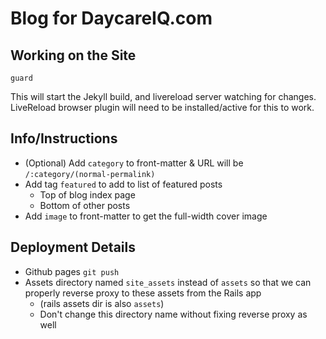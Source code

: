 Blog for DaycareIQ.com
======================

## Working on the Site ##

`guard`

This will start the Jekyll build, and livereload server watching for changes. LiveReload browser plugin will need to be installed/active for this to work.

## Info/Instructions ##

- (Optional) Add `category` to front-matter & URL will be `/:category/(normal-permalink)`
- Add tag `featured` to add to list of featured posts
    + Top of blog index page
    + Bottom of other posts
- Add `image` to front-matter to get the full-width cover image

## Deployment Details ##

- Github pages `git push`
- Assets directory named `site_assets` instead of `assets` so that we can properly reverse proxy to these assets from the Rails app 
    - (rails assets dir is also `assets`)
    - Don't change this directory name without fixing reverse proxy as well
